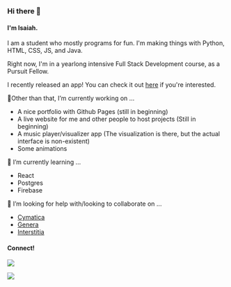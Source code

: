 ### Hi there 👋

#### I'm Isaiah.

 I am a student who mostly programs for fun. I'm making things with Python, HTML, CSS, JS, and Java.
 
 Right now, I'm in a yearlong intensive Full Stack Development course, as a Pursuit Fellow.

I recently released an app! You can check it out [here](https://iddude.itch.io/genera) if you're interested.

🔭Other than that, I’m currently working on ...
- A nice portfolio with Github Pages (still in beginning)
- A live website for me and other people to host projects (Still in beginning)
- A music player/visualizer app (The visualization is there, but the actual interface is non-existent)
- Some animations  

🌱 I’m currently learning ...
- React
- Postgres
- Firebase

🤔 I’m looking for help with/looking to collaborate on ...
- [Cymatica](https://github.com/IDGitHubMan/Cymatica)
- [Genera](https://github.com/IDGitHubMan/Genera)
- [Interstitia](https://github.com/IDGitHubMan/Interstitia)

#### Connect!

 <a href="https://www.linkedin.com/in/isaiah-desrosiers/"><img src="https://img.shields.io/badge/LinkedIn-0077B5?style=for-the-badge&logo=linkedin&logoColor=white"></a>
 
 <a href="https://iddude.itch.io/"><img src="https://img.shields.io/badge/Itch.io-FA5C5C?style=for-the-badge&logo=itchdotio&logoColor=white"></a>
